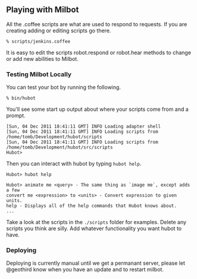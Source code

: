 ## Playing with Milbot 

All the .coffee scripts are what are used to respond to requests.
If you are creating adding or editing scripts go there.

    % scripts/jenkins.coffee

It is easy to edit the scripts robot.respond or robot.hear methods
to change or add new abilities to Milbot.

### Testing Milbot Locally

You can test your bot by running the following.

    % bin/hubot

You'll see some start up output about where your scripts come from and a
prompt.

    [Sun, 04 Dec 2011 18:41:11 GMT] INFO Loading adapter shell
    [Sun, 04 Dec 2011 18:41:11 GMT] INFO Loading scripts from /home/tomb/Development/hubot/scripts
    [Sun, 04 Dec 2011 18:41:11 GMT] INFO Loading scripts from /home/tomb/Development/hubot/src/scripts
    Hubot>

Then you can interact with hubot by typing `hubot help`.

    Hubot> hubot help

    Hubot> animate me <query> - The same thing as `image me`, except adds a few
    convert me <expression> to <units> - Convert expression to given units.
    help - Displays all of the help commands that Hubot knows about.
    ...

Take a look at the scripts in the `./scripts` folder for examples.
Delete any scripts you think are silly.  Add whatever functionality you
want hubot to have.

### Deploying

Deploying is currently manual until we get a permanant server, please let @geothird know when you 
have an update and to restart milbot.

